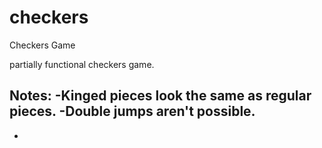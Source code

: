checkers
========

Checkers Game

partially functional checkers game.

Notes:
-Kinged pieces look the same as regular pieces.
-Double jumps aren't possible.
-
-
